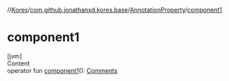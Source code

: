 //[Kores](../../index.md)/[com.github.jonathanxd.kores.base](../index.md)/[AnnotationProperty](index.md)/[component1](component1.md)



# component1  
[jvm]  
Content  
operator fun [component1](component1.md)(): [Comments](../../com.github.jonathanxd.kores.base.comment/-comments/index.md)  



